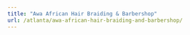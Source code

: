 ```yaml
---
title: "Awa African Hair Braiding & Barbershop"
url: /atlanta/awa-african-hair-braiding-and-barbershop/
---
```

